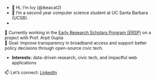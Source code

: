 - 👋 Hi, I’m Ivy (@ikeacat2)
- 🌱 I’m a second year computer science student at UC Santa Barbara (UCSB).
- 
🔬 Currently working in the [Early Research Scholars Program (ERSP)](https://ersp.cs.ucsb.edu/) on a project with Prof. Arpit Gupta  
🎯 Goal: Improve transparency in broadband access and support better policy decisions through open-source civic tech.  

- **Interests:** data-driven research, civic tech, and impactful web applications  

📫 Let’s connect: [LinkedIn](https://www.linkedin.com/in/ivy-holiday-746459266)

<!---
ikeacat2/ikeacat2 is a ✨ special ✨ repository because its `README.md` (this file) appears on your GitHub profile.
You can click the Preview link to take a look at your changes.
--->
